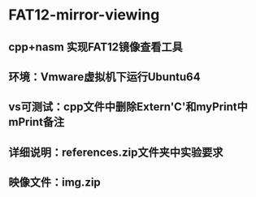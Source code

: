 # FAT12-mirror-viewing
## cpp+nasm 实现FAT12镜像查看工具
## 环境：Vmware虚拟机下运行Ubuntu64
## vs可测试：cpp文件中删除Extern'C'和myPrint中mPrint备注
## 详细说明：references.zip文件夹中实验要求
## 映像文件：img.zip 
